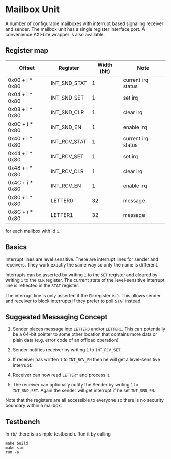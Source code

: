 # Mailbox Unit

A number of configurable mailboxes with interrupt based signaling receiver and
sender. The mailbox unit has a single register interface port. A convenience
AXI-Lite wrapper is also available.

## Register map

| Offset           | Register         | Width (bit)   | Note                 |
| --------         | ----------       | ------        |	------               |
| 0x00 + i * 0x80  | INT\_SND\_STAT   |  1            |	 current irq status  |
| 0x04 + i * 0x80  | INT\_SND\_SET    |  1            |	 set irq             |
| 0x08 + i * 0x80  | INT\_SND\_CLR    |  1            |	 clear irq           |
| 0x0C + i * 0x80  | INT\_SND\_EN     |  1            |	 enable irq          |
| 0x40 + i * 0x80  | INT\_RCV\_STAT   |  1            |	 current irq status  |
| 0x44 + i * 0x80  | INT\_RCV\_SET    |  1            |	 set irq             |
| 0x48 + i * 0x80  | INT\_RCV\_CLR    |  1            |	 clear irq           |
| 0x4C + i * 0x80  | INT\_RCV\_EN     |  1            |	 enable irq          |
| 0x80 + i * 0x80  | LETTER0          |  32           |	 message             |
| 0x8C + i * 0x80  | LETTER1          |  32           |	 message             |

for each mailbox with id `i`.

## Basics
   Interrupt lines are level sensitive. There are interrupt lines for sender and
   receivers. They work exactly the same way so only the name is different.

   Interrupts can be asserted by writing `1` to the `SET` register and cleared
   by writing `1` to the `CLR` register. The current state of the
   level-sensitive interrupt line is reflected in the `STAT` register.

   The interrupt line is only asserted if the `EN` register is `1`. This allows
   sender and receiver to block interrupts if they prefer to poll `STAT`
   instead.

## Suggested Messaging Concept

1. Sender places message into `LETTER0` and/or `LETTER1`. This can potentially
   be a 64-bit pointer to some other location that contains more data or plain
   data (e.g. error code of an offload operation)

2. Sender notifies receiver by writing `1` to `INT_RCV_SET`.

3. If receiver has written `1` to `INT_RCV_EN` then he will get a
   level-sensitive interrupt.

4. Receiver can now read `LETTER*` and process it.

5. The receiver can optionally notify the Sender by writing `1` to
   `INT_SND_SET`. Again the sender will get interrupt if he set `INT_SND_EN`.

Note that the registers are all accessible to everyone so there is no security
boundary within a mailbox.

## Testbench
In `tb/` there is a simple testbench. Run it by calling

```
make build
make sim
run -a
```
